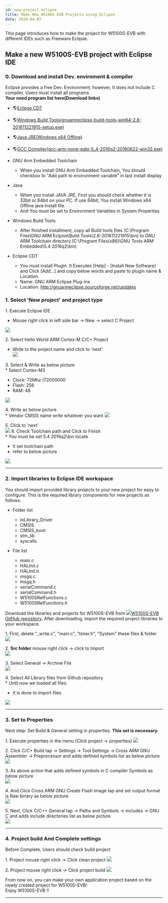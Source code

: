 ```yaml
---
id: new-project-eclipse
title: Make New W5100S-EVB Projects using Eclipse
date: 2020-04-03
---
```


This page introduces how to make the project for W5100S-EVB with
different IDEs such as Freeware Eclipse.

## Make a new W5100S-EVB project with Eclipse IDE

### 0\. Download and install Dev. enviroment & compiler

Eclipse provides a free Dev. Environment; however, It does not include C
compiler. Users must install all programs  
**Your need program list here(Download links)**  
  * 🌎[Eclipse
CDT](http://www.eclipse.org/downloads/packages/eclipse-ide-cc-developers/neon3rc3)

  - 🌎[Windows Build
    Tools(gnuarmeclipse-build-tools-win64-2.8-201611221915-setup.exe)](https://github.com/gnu-mcu-eclipse/windows-build-tools/releases/tag/v2.8)
  - 🌎[Java JRE(Windows x64
    Offline)](http://www.oracle.com/technetwork/java/javase/downloads/jre8-downloads-2133155.html)
  - 🌎[GCC
    Complier(gcc-arm-none-eabi-5\_4-2016q2-20160622-win32.exe)](https://launchpad.net/gcc-arm-embedded/5.0/5-2016-q2-update)  



  - GNU Arm Embedded Toolchain
      - When you install GNU Arm Embedded Toolchain, You should checkbox
        to "Add path to environment variable" in last install display
  - Java
      - When you install JAVA JRE, First you should check whether it is
        32bit or 64bit on your PC. If use 64bit, You install Windows x64
        Offline java install file.
      - And You must be set to Environment Variables in System
        Properties



  - Windows Build Tools
      - After finished installment, copy all Build tools files
        (C:\\Program Files\\GNU ARM Eclpise\\Build
        Tools\\2.8-201611221915\\bin) to GNU ARM Toolchain
        directory.(C:\\Program Files(x86)\\GNU Tools ARM Embedded\\5.4
        2016q2\\bin)



  - Eclipse CDT
      - You must install Plugin. It Executes \[Help\] - \[Install New
        Software\] and Click \[Add...\] and copy below words and paste
        to plugin name & Location.
      - Name: GNU ARM Eclipse Plug-ins
      - Location: <http://gnuarmeclipse.sourceforge.net/updates>

### 1\. Select 'New project' and project type

1\. Execute Eclipse IDE

  - Mouse right click in left side bar -\> New -\> select C Project

![](/img/products/w5100s/w5100s_evb/e_tools_set1.png)

2\. Select Hello World ARM Cortex-M C/C+ Project

  - Write to the project name and click to 'next'  
    ![](/img/products/w5100s/w5100s_evb/e_tools_set2.png)

3\. Select & Write as below picture  
\* Select Cortex-M3

  - Clock: 72Mhz (72000000
  - Flash: 256
  - RAM: 48

![](/img/products/w5100s/w5100s_evb/e_tools_set3.png)

4\. Write as below picture  
\* Vendor CMSIS name write whatever you want
![](/img/products/w5100s/w5100s_evb/e_tools_set4.png)

5\. Click to 'next'  
![](/img/products/w5100s/w5100s_evb/e_tools_set5.png)
6\. Check Toolchain path and Click to Finish  
\* You must be set 5.4 2016q2\\bin locate

  - It set toolchain path
  - refer to below picture

![](/img/products/w5100s/w5100s_evb/e_tools_set6.png)

-----

### 2\. Import libraries to Eclipse IDE workspace

You should import provided library projects to your new project for easy
to configure. This is the required library components for new projects
as follows.  

  - Folder list
      - ioLibrary\_Driver
      - CMSIS
      - CMSIS\_boot
      - stm\_lib
      - syscalls



  - File list
      - main.c
      - HALInit.c
      - HALInit.h
      - msgq.c
      - msgq.h
      - serialCommand.c
      - serialCommand.h
      - W5100SRelFunctions.c
      - W5100SRelFunctions.h

Download the libraries and projects for W5100S-EVB from
![](/img/products/w5500/w5500_evb/icons/link.png)[W5100S-EVB GitHub
repository](https://github.com/Wiznet/W5100S-EVB). After downloading,
import the required project libraries to your workspace.

1\. First, delete "\_write.c", "main.c", "timer.h", "System" these files
& folder  
![](/img/products/w5100s/w5100s_evb/e_tools_set7-2.png)

2\. **Src folder** mouse right click -\> click to Import  
![](/img/products/w5100s/w5100s_evb/e_tools_set8.png)

3\. Select General -\> Archive File  
![](/img/products/w5100s/w5100s_evb/e_tools_set9.png)

4\. Select All Library files from Github repository  
\* Until now we loaded all files.

  - It is done to import files

![](/img/products/w5100s/w5100s_evb/e_tools_set10.png)

-----

### 3\. Set to Properties

Next step: Set Build & General setting in properties. **This set is necessary.**

1\. Execute properties in the menu (Click project -\> properties)
![](/img/products/w5100s/w5100s_evb/e_tools_set11.png)

2\. Click C/C+ Build tap -\> Settings -\> Tool Settings -\> Cross ARM
GNU Assembler -\> Preprocessor and adds defined symbols list as below
picture  
![](/img/products/w5100s/w5100s_evb/e_tools_set12.png)

3\. As above action that adds defined symbols in C compiler Symbols as
below picture  
![](/img/products/w5100s/w5100s_evb/e_tools_set13.png)

4\. And Click Cross ARM GNU Create Flash image tap and set output format
is Raw binary as below picture.  
![](/img/products/w5100s/w5100s_evb/e_tools_set14.png)

5\. Next, Click C/C++ General tap -\> Paths and Symbols -\> includes -\>
GNU C and adds include directories list as below picture  
![](/img/products/w5100s/w5100s_evb/e_tools_set16.png)

-----

### 4\. Project build And Complete settings

Before Complete, Users should check build project

1\. Project mouse right click -\> Click clean project
![](/img/products/w5100s/w5100s_evb/e_tools_set17.png)

2\. Project mouse right click -\> Click project build
![](/img/products/w5100s/w5100s_evb/e_tools_set18.png)

From now on, you can make your own application project based on the
newly created project for W5100S-EVB\!  
Enjoy W5100S-EVB \!\!

-----
